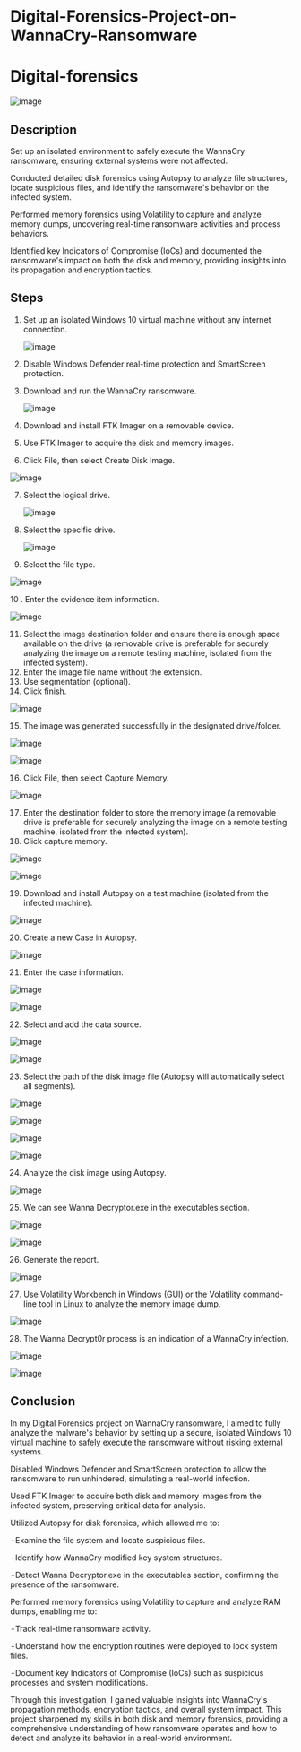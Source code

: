 # Digital-Forensics-Project-on-WannaCry-Ransomware

# Digital-forensics

![image](https://github.com/user-attachments/assets/f87b38f6-2d02-468d-b767-f886d786cb1d)

## Description
Set up an isolated environment to safely execute the WannaCry ransomware, ensuring external systems were not affected.

Conducted detailed disk forensics using Autopsy to analyze file structures, locate suspicious files, and identify the ransomware's behavior on the infected system.

Performed memory forensics using Volatility to capture and analyze memory dumps, uncovering real-time ransomware activities and process behaviors.

Identified key Indicators of Compromise (IoCs) and documented the ransomware's impact on both the disk and memory, providing insights into its propagation and encryption tactics.

## Steps
1. Set up an isolated Windows 10 virtual machine without any internet connection.

   ![image](https://github.com/George-1100/Digital-forensics/assets/76154087/2b365fb7-9af3-4f68-bf48-7a147943ca7a)

2. Disable Windows Defender real-time protection and SmartScreen protection.
3. Download and run the WannaCry ransomware.

   ![image](https://github.com/George-1100/Digital-forensics/assets/76154087/0fdbf265-910c-4dad-b3ea-4403b51757f4)

4. Download and install FTK Imager on a removable device.
5. Use FTK Imager to acquire the disk and memory images.
6. Click File, then select Create Disk Image.
   
  ![image](https://github.com/George-1100/Digital-forensics/assets/76154087/0ec53541-d60e-4f39-99e3-bc5831c56c94)


7. Select the logical drive.
   
   ![image](https://github.com/George-1100/Digital-forensics/assets/76154087/08bbd237-a37a-4bbc-a289-fd90c0f8d3fe)

8. Select the specific drive.
   
   ![image](https://github.com/George-1100/Digital-forensics/assets/76154087/fb35ae58-775f-4f77-90a6-44b29a134753)

9. Select the file type.

  ![image](https://github.com/George-1100/Digital-forensics/assets/76154087/803a345a-76b1-43a3-8997-0f3be4fa3ba8)

10 . Enter the evidence item information.

  ![image](https://github.com/user-attachments/assets/e30546ad-3421-47ca-86d9-1c3e72fd3ee3)

11. Select the image destination folder and ensure there is enough space available on the drive (a removable drive is preferable for securely analyzing the image on a remote testing machine, isolated from the infected system).
12. Enter the image file name without the extension.
13. Use segmentation (optional).
14. Click finish.

  ![image](https://github.com/George-1100/Digital-forensics/assets/76154087/017c0783-4aaf-46e6-9357-73ec53e06957)

15. The image was generated successfully in the designated drive/folder.
  
   ![image](https://github.com/George-1100/Digital-forensics/assets/76154087/be3e08ac-8e5d-4810-adfd-a7d00d22f6d2)

  ![image](https://github.com/George-1100/Digital-forensics/assets/76154087/9323f36f-46fa-4639-bf1d-7b2622ae6094)

16. Click File, then select Capture Memory.

  ![image](https://github.com/George-1100/Digital-forensics/assets/76154087/37f600cd-d8be-4e27-907c-487273fddbf3)

17.  Enter the destination folder to store the memory image (a removable drive is preferable for securely analyzing the image on a remote testing machine, isolated from the infected system).
18.  Click capture memory.
     
  ![image](https://github.com/George-1100/Digital-forensics/assets/76154087/fec21965-899e-4e46-826c-b48aeb6ce70f)

  ![image](https://github.com/George-1100/Digital-forensics/assets/76154087/b8b4dde0-eb0f-4c70-85df-cf9c9f1059dd)
  
19. Download and install Autopsy on a test machine (isolated from the infected machine).

![image](https://github.com/George-1100/Digital-forensics/assets/76154087/668084a1-84e6-4578-b7c3-81345814cd4d)

20. Create a new Case in Autopsy.

   ![image](https://github.com/George-1100/Digital-forensics/assets/76154087/6f11cc33-be9d-4a23-9739-483876d62a51)

 21. Enter the case information.
   
   ![image](https://github.com/George-1100/Digital-forensics/assets/76154087/63e1083c-851d-44c0-bb4d-6c2067acf12f)

   ![image](https://github.com/user-attachments/assets/af70206b-7c2c-493d-a2fa-9839abc4e800)

22. Select and add the data source.
    
   ![image](https://github.com/George-1100/Digital-forensics/assets/76154087/bbc2eee2-3714-410a-a951-a7395a172598)

   ![image](https://github.com/George-1100/Digital-forensics/assets/76154087/94680ea4-8101-46ae-8296-b3e260fff446)

23. Select the path of the disk image file (Autopsy will automatically select all segments).
    
   ![image](https://github.com/George-1100/Digital-forensics/assets/76154087/595d042a-1b20-48d4-a1fc-4fb0df413a66)
   
   ![image](https://github.com/George-1100/Digital-forensics/assets/76154087/53dce4d4-800c-47f0-93da-3c5d41d036aa)

   ![image](https://github.com/George-1100/Digital-forensics/assets/76154087/2a465fb1-fc26-4fae-aa4a-8333a1093ce7)

   ![image](https://github.com/George-1100/Digital-forensics/assets/76154087/6f963ecf-5802-4fab-96b2-ce078e0aa48c)


  24. Analyze the disk image using Autopsy.
   
  ![image](https://github.com/George-1100/Digital-forensics/assets/76154087/596e4f85-74ff-44b6-95fb-8997da828975)

  25. We can see Wanna Decryptor.exe in the executables section.

  ![image](https://github.com/George-1100/Digital-forensics/assets/76154087/5eb94997-5e1e-4bdc-92e3-e409913a904a)

  ![image](https://github.com/George-1100/Digital-forensics/assets/76154087/f9af16eb-b0da-4934-bfcd-d58837a42ef8)


26. Generate the report.

  ![image](https://github.com/user-attachments/assets/1388c01d-8cbb-491a-8933-cf8e6a400eca)


27. Use Volatility Workbench in Windows (GUI) or the Volatility command-line tool in Linux to analyze the memory image dump.

 ![image](https://github.com/George-1100/Digital-forensics/assets/76154087/98eb16e8-d1d0-4d65-b908-24dba318474f)

 28. The Wanna Decrypt0r process is an indication of a WannaCry infection.

![image](https://github.com/George-1100/Digital-forensics/assets/76154087/61411f49-22d1-4e3d-8925-946a43c600b2)

![image](https://github.com/George-1100/Digital-forensics/assets/76154087/695e9819-64bc-48a3-b4a0-bae8c9db161c)

## Conclusion

In my Digital Forensics project on WannaCry ransomware, I aimed to fully analyze the malware's behavior by setting up a secure, isolated Windows 10 virtual machine to safely execute the ransomware without risking external systems.

Disabled Windows Defender and SmartScreen protection to allow the ransomware to run unhindered, simulating a real-world infection.

Used FTK Imager to acquire both disk and memory images from the infected system, preserving critical data for analysis.

Utilized Autopsy for disk forensics, which allowed me to:

 - Examine the file system and locate suspicious files.
 
 - Identify how WannaCry modified key system structures.
 
 - Detect Wanna Decryptor.exe in the executables section, confirming the presence of the ransomware.
 
Performed memory forensics using Volatility to capture and analyze RAM dumps, enabling me to:

 - Track real-time ransomware activity.
 
 - Understand how the encryption routines were deployed to lock system files.
 
 - Document key Indicators of Compromise (IoCs) such as suspicious processes and system modifications.
 
Through this investigation, I gained valuable insights into WannaCry's propagation methods, encryption tactics, and overall system impact. This project sharpened my skills in both disk and memory forensics, providing a comprehensive understanding of how ransomware operates and how to detect and analyze its behavior in a real-world environment.
